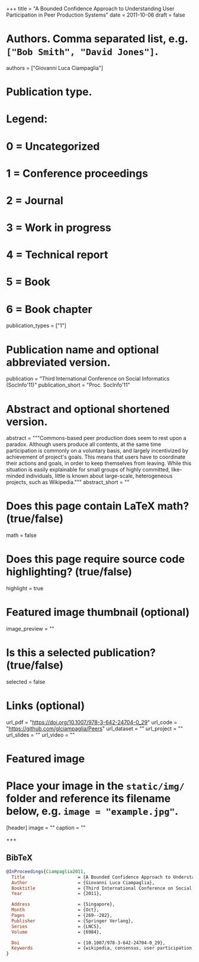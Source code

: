 +++
title = "A Bounded Confidence Approach to Understanding User Participation in Peer Production Systems"
date = 2011-10-06
draft = false

# Authors. Comma separated list, e.g. `["Bob Smith", "David Jones"]`.
authors = ["Giovanni Luca Ciampaglia"]

# Publication type.
# Legend:
# 0 = Uncategorized
# 1 = Conference proceedings
# 2 = Journal
# 3 = Work in progress
# 4 = Technical report
# 5 = Book
# 6 = Book chapter
publication_types = ["1"]

# Publication name and optional abbreviated version.
publication = "Third International Conference on Social Informatics (SocInfo'11)"
publication_short = "Proc. SocInfo'11"

# Abstract and optional shortened version.
abstract = """Commons-based peer production does seem to rest upon a paradox.
Although users produce all contents, at the same time participation is commonly
on a voluntary basis, and largely incentivized by achievement of project's
goals. This means that users have to coordinate their actions and goals, in
order to keep themselves from leaving. While this situation is easily
explainable for small groups of highly committed, like-minded individuals,
little is known about large-scale, heterogeneous projects, such as Wikipedia."""
abstract_short = ""

# Does this page contain LaTeX math? (true/false)
math = false

# Does this page require source code highlighting? (true/false)
highlight = true

# Featured image thumbnail (optional)
image_preview = ""

# Is this a selected publication? (true/false)
selected = false

# Links (optional)
url_pdf = "https://doi.org/10.1007/978-3-642-24704-0_29"
url_code = "https://github.com/glciampaglia/Peers"
url_dataset = ""
url_project = ""
url_slides = ""
url_video = ""

# Featured image
# Place your image in the `static/img/` folder and reference its filename below, e.g. `image = "example.jpg"`.
[header]
image = ""
caption = ""

+++

## BibTeX
```bibtex
@InProceedings{Ciampaglia2011,
  Title                    = {A Bounded Confidence Approach to Understand User Participation in Peer Production Systems},
  Author                   = {Giovanni Luca Ciampaglia},
  Booktitle                = {Third International Conference on Social Informatics (SocInfo'11)},
  Year                     = {2011},

  Address                  = {Singapore},
  Month                    = {Oct},
  Pages                    = {269--282},
  Publisher                = {Springer Verlang},
  Series                   = {LNCS},
  Volume                   = {6984},

  Doi                      = {10.1007/978-3-642-24704-0_29},
  Keywords                 = {wikipedia, consensus, user participation, sensitivity analysis},
}
```
